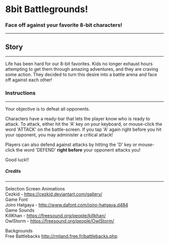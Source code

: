 # 8bit Battlegrounds!

### Face off against your favorite 8-bit characters!
---

## Story  
---
Life has been hard for our 8-bit favorites.  Kids no longer exhaust hours attempting to get them through amazing adventures, and they are craving some 
action.  They decided to turn this desire into a battle arena and face off against each other!

### Instructions   
---
Your objective is to defeat all opponents.  
  
Characters have a ready-bar that lets the player know who is ready to attack.  To attack, either hit the 'A' key on your keyboard, or mouse-click the word 'ATTACK'
on the battle-screen.  If you tap 'A' again right before you hit your opponent, you may administer a critical attack!  
  
Players can also defend against attacks by hitting the 'D' key or mouse-click the word 'DEFEND' **right before** your opponent attacks you!  

Good luck!!


##### Credits
---

Selection Screen Animations  
Cezkid - https://cezkid.deviantart.com/gallery/  
Game Font  
Joiro Hatgaya - http://www.dafont.com/joiro-hatgaya.d484  
Game Sounds  
KillKhan - https://freesound.org/people/killkhan/    
OwlStorm - https://freesound.org/people/OwlStorm/   

Backgrounds  
Free Battlebacks http://rmland.free.fr/battlebacks.php  